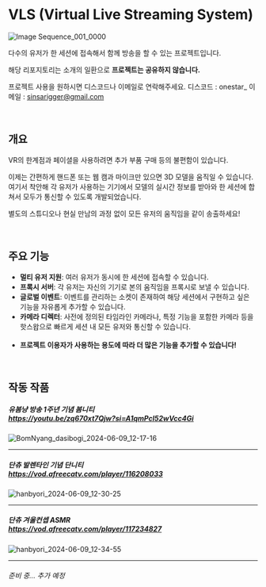 # VLS (Virtual Live Streaming System)
![Image Sequence_001_0000](https://github.com/Hanbyori/VLS/assets/20338405/266501d3-d9a8-4bf2-888d-a537a51777d7)

다수의 유저가 한 세션에 접속해서 함께 방송을 할 수 있는 프로젝트입니다.

해당 리포지토리는 소개의 일환으로 **프로젝트는 공유하지 않습니다.**

프로젝트 사용을 원하시면 디스코드나 이메일로 연락해주세요.
디스코드 : onestar_ 이메일 : sinsarigger@gmail.com

&nbsp;
## 개요
VR의 한계점과 페이셜을 사용하려면 추가 부품 구매 등의 불편함이 있습니다.

이제는 간편하게 핸드폰 또는 웹 캠과 마이크만 있으면 3D 모델을 움직일 수 있습니다.
여기서 착안해 각 유저가 사용하는 기기에서 모델의 실시간 정보를 받아와 한 세션에 합쳐서 모두가 통신할 수 있도록 개발되었습니다.

별도의 스튜디오나 현실 만남의 과정 없이 모든 유저의 움직임을 같이 송출하세요!

&nbsp;
## 주요 기능
- **멀티 유저 지원**: 여러 유저가 동시에 한 세션에 접속할 수 있습니다.
- **프록시 서버**: 각 유저는 자신의 기기로 본의 움직임을 프록시로 보낼 수 있습니다.
- **글로벌 이벤트**: 이벤트를 관리하는 소켓이 존재하여 해당 세션에서 구현하고 싶은 기능을 자유롭게 추가할 수 있습니다.
- **카메라 디렉터**: 사전에 정의된 타임라인 카메라나, 특정 기능을 포함한 카메라 등을 핫스왑으로 빠르게 세션 내 모든 유저와 통신할 수 있습니다.<br><br>
- **프로젝트 이용자가 사용하는 용도에 따라 더 많은 기능을 추가할 수 있습니다!**

&nbsp;
## 작동 작품
##### 유봄냥 방송 1주년 기념 봄니티<br>https://youtu.be/zq670xt7Qjw?si=A1qmPcl52wVcc4Gi
![BomNyang_dasibogi_2024-06-09_12-17-16](https://github.com/Hanbyori/VLS/assets/20338405/37fcd5e6-7d1d-4d8d-939c-44773ee45ecc)

------------

##### 단츄 발렌타인 기념 단니티<br>https://vod.afreecatv.com/player/116208033
![hanbyori_2024-06-09_12-30-25](https://github.com/Hanbyori/VLS/assets/20338405/abdf9898-9b1c-4a0b-99f2-33709607702e)

------------

##### 단츄 겨울컨셉 ASMR<br>https://vod.afreecatv.com/player/117234827
![hanbyori_2024-06-09_12-34-55](https://github.com/Hanbyori/VLS/assets/20338405/77ed82bf-7cb8-48a8-8c6e-8de9fc689eda)

------------

###### 준비 중... 추가 예정
